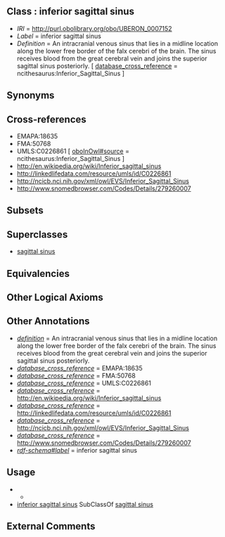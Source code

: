 
## Class : inferior sagittal sinus

 * *IRI* = http://purl.obolibrary.org/obo/UBERON_0007152
 * *Label* = inferior sagittal sinus
 * *Definition* = An intracranial venous sinus that lies in a midline location along the lower free border of the falx cerebri of the brain. The sinus receives blood from the great cerebral vein and joins the superior sagittal sinus posteriorly. [ [database_cross_reference](../../ef/oboInOwl#hasDbXref.md) = ncithesaurus:Inferior_Sagittal_Sinus ]

## Synonyms


## Cross-references

 * EMAPA:18635
 * FMA:50768
 * UMLS:C0226861 [ [oboInOwl#source](../../ce/oboInOwl#source.md) = ncithesaurus:Inferior_Sagittal_Sinus ]
 * http://en.wikipedia.org/wiki/Inferior_sagittal_sinus
 * http://linkedlifedata.com/resource/umls/id/C0226861
 * http://ncicb.nci.nih.gov/xml/owl/EVS/Inferior_Sagittal_Sinus
 * http://www.snomedbrowser.com/Codes/Details/279260007

## Subsets


## Superclasses

 * [sagittal sinus](../../UBERON/04/UBERON_0015704.md)

## Equivalencies


## Other Logical Axioms


## Other Annotations

 * *[definition](../../IAO/15/IAO_0000115.md)* = An intracranial venous sinus that lies in a midline location along the lower free border of the falx cerebri of the brain. The sinus receives blood from the great cerebral vein and joins the superior sagittal sinus posteriorly.
 * *[database_cross_reference](../../ef/oboInOwl#hasDbXref.md)* = EMAPA:18635
 * *[database_cross_reference](../../ef/oboInOwl#hasDbXref.md)* = FMA:50768
 * *[database_cross_reference](../../ef/oboInOwl#hasDbXref.md)* = UMLS:C0226861
 * *[database_cross_reference](../../ef/oboInOwl#hasDbXref.md)* = http://en.wikipedia.org/wiki/Inferior_sagittal_sinus
 * *[database_cross_reference](../../ef/oboInOwl#hasDbXref.md)* = http://linkedlifedata.com/resource/umls/id/C0226861
 * *[database_cross_reference](../../ef/oboInOwl#hasDbXref.md)* = http://ncicb.nci.nih.gov/xml/owl/EVS/Inferior_Sagittal_Sinus
 * *[database_cross_reference](../../ef/oboInOwl#hasDbXref.md)* = http://www.snomedbrowser.com/Codes/Details/279260007
 * *[rdf-schema#label](../../el/rdf-schema#label.md)* = inferior sagittal sinus

## Usage

 * -
 * [inferior sagittal sinus](../../UBERON/52/UBERON_0007152.md) SubClassOf [sagittal sinus](../../UBERON/04/UBERON_0015704.md)

## External Comments

